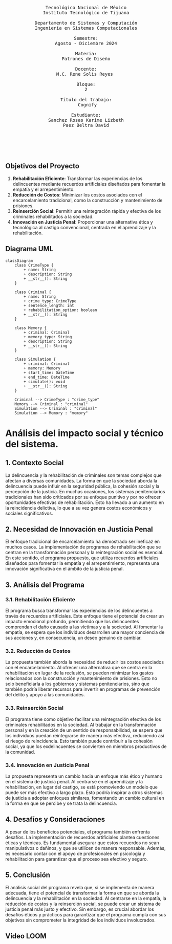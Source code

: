 <pre>

	<p align=center>

Tecnológico Nacional de México
Instituto Tecnológico de Tijuana

Departamento de Sistemas y Computación
Ingeniería en Sistemas Computacionales

Semestre:
Agosto - Diciembre 2024

Materia:
Patrones de Diseño

Docente:
M.C. Rene Solis Reyes 

Bloque:
2

Título del trabajo:
 Cognify

Estudiante:
Sanchez Rosas Karime Lizbeth
Paez Beltra David

	</p>

</pre>


## Objetivos del Proyecto

1. **Rehabilitación Eficiente**: Transformar las experiencias de los delincuentes mediante recuerdos artificiales diseñados para fomentar la empatía y el arrepentimiento.
2. **Reducción de Costos**: Minimizar los costos asociados con el encarcelamiento tradicional, como la construcción y mantenimiento de prisiones.
3. **Reinserción Social**: Permitir una reintegración rápida y efectiva de los criminales rehabilitados a la sociedad.
4. **Innovación en Justicia Penal**: Proporcionar una alternativa ética y tecnológica al castigo convencional, centrada en el aprendizaje y la rehabilitación.

## Diagrama UML
```mermaid
classDiagram
    class CrimeType {
        + name: String
        + description: String
        + __str__(): String
    }

    class Criminal {
        + name: String
        + crime_type: CrimeType
        + sentence_length: int
        + rehabilitation_option: boolean
        + __str__(): String
    }

    class Memory {
        + criminal: Criminal
        + memory_type: String
        + description: String
        + __str__(): String
    }

    class Simulation {
        + criminal: Criminal
        + memory: Memory
        + start_time: DateTime
        + end_time: DateTime
        + simulate(): void
        + __str__(): String
    }

    Criminal --> CrimeType : "crime_type"
    Memory --> Criminal : "criminal"
    Simulation --> Criminal : "criminal"
    Simulation --> Memory : "memory"

```

# Análisis del impacto social y técnico del sistema.


## 1. Contexto Social

La delincuencia y la rehabilitación de criminales son temas complejos que afectan a diversas comunidades. La forma en que la sociedad aborda la delincuencia puede influir en la seguridad pública, la cohesión social y la percepción de la justicia. En muchas ocasiones, los sistemas penitenciarios tradicionales han sido criticados por su enfoque punitivo y por no ofrecer oportunidades efectivas de rehabilitación. Esto ha llevado a un aumento en la reincidencia delictiva, lo que a su vez genera costos económicos y sociales significativos.

## 2. Necesidad de Innovación en Justicia Penal

El enfoque tradicional de encarcelamiento ha demostrado ser ineficaz en muchos casos. La implementación de programas de rehabilitación que se centran en la transformación personal y la reintegración social es esencial. En este sentido, el programa propuesto, que utiliza recuerdos artificiales diseñados para fomentar la empatía y el arrepentimiento, representa una innovación significativa en el ámbito de la justicia penal.

## 3. Análisis del Programa

### 3.1. Rehabilitación Eficiente

El programa busca transformar las experiencias de los delincuentes a través de recuerdos artificiales. Este enfoque tiene el potencial de crear un impacto emocional profundo, permitiendo que los delincuentes comprendan el daño causado a las víctimas y a la sociedad. Al fomentar la empatía, se espera que los individuos desarrollen una mayor conciencia de sus acciones y, en consecuencia, un deseo genuino de cambiar.

### 3.2. Reducción de Costos

La propuesta también aborda la necesidad de reducir los costos asociados con el encarcelamiento. Al ofrecer una alternativa que se centra en la rehabilitación en lugar de la reclusión, se pueden minimizar los gastos relacionados con la construcción y mantenimiento de prisiones. Esto no solo beneficiaría a los gobiernos y sistemas penitenciarios, sino que también podría liberar recursos para invertir en programas de prevención del delito y apoyo a las comunidades.

### 3.3. Reinserción Social

El programa tiene como objetivo facilitar una reintegración efectiva de los criminales rehabilitados en la sociedad. Al trabajar en la transformación personal y en la creación de un sentido de responsabilidad, se espera que los individuos puedan reintegrarse de manera más efectiva, reduciendo así el riesgo de reincidencia. Esto también puede contribuir a la cohesión social, ya que los exdelincuentes se convierten en miembros productivos de la comunidad.

### 3.4. Innovación en Justicia Penal

La propuesta representa un cambio hacia un enfoque más ético y humano en el sistema de justicia penal. Al centrarse en el aprendizaje y la rehabilitación, en lugar del castigo, se está promoviendo un modelo que puede ser más efectivo a largo plazo. Esto podría inspirar a otros sistemas de justicia a adoptar enfoques similares, fomentando un cambio cultural en la forma en que se percibe y se trata la delincuencia.

## 4. Desafíos y Consideraciones

A pesar de los beneficios potenciales, el programa también enfrenta desafíos. La implementación de recuerdos artificiales plantea cuestiones éticas y técnicas. Es fundamental asegurar que estos recuerdos no sean manipulativos o dañinos, y que se utilicen de manera responsable. Además, es necesario contar con el apoyo de profesionales en psicología y rehabilitación para garantizar que el proceso sea efectivo y seguro.

## 5. Conclusión

El análisis social del programa revela que, si se implementa de manera adecuada, tiene el potencial de transformar la forma en que se aborda la delincuencia y la rehabilitación en la sociedad. Al centrarse en la empatía, la reducción de costos y la reinserción social, se puede crear un sistema de justicia penal más justo y efectivo. Sin embargo, es crucial abordar los desafíos éticos y prácticos para garantizar que el programa cumpla con sus objetivos sin comprometer la integridad de los individuos involucrados.

## Video LOOM
